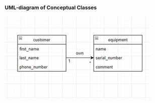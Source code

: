 ### UML-diagram of Conceptual Classes
![](https://github.com/OP-NC-EduCentre/heshko/blob/tasks-of-laboratory-work-1/1.1-ConceptualClasses/Heshko_uml.jpg)
